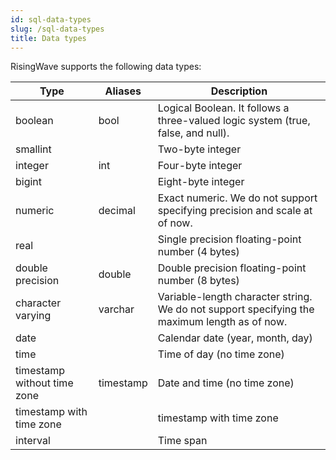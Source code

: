 ```yaml
---
id: sql-data-types
slug: /sql-data-types
title: Data types
---
```




RisingWave supports the following data types:

|Type|Aliases|Description|
|---|---|-------|
|boolean|bool|Logical Boolean. It follows a three-valued logic system (true, false, and null).|
|smallint| |Two-byte integer|
|integer|int|Four-byte integer|
|bigint| |Eight-byte integer|
|numeric|decimal|Exact numeric. We do not support specifying precision and scale at of now.|
|real| |Single precision floating-point number (4 bytes)|
|double precision|double|Double precision floating-point number (8 bytes)|
|character varying|varchar|Variable-length character string. We do not support specifying the maximum length as of now.|
|date| |Calendar date (year, month, day)|
|time| |Time of day (no time zone)|
|timestamp without time zone|timestamp|Date and time (no time zone)|
|timestamp with time zone | |timestamp with time zone|
|interval| |Time span|


